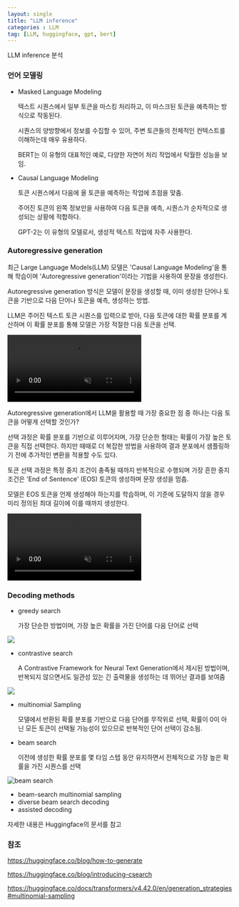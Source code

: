 ```yaml
---
layout: single
title: "LLM inference"
categories : LLM
tag: [LLM, huggingface, gpt, bert]
---
```


LLM inference 분석

### 언어 모델링

- Masked Language Modeling

    텍스트 시퀀스에서 일부 토큰을 마스킹 처리하고, 이 마스크된 토큰을 예측하는 방식으로 작동된다.
    
    시퀀스의 양방향에서 정보를 수집할 수 있어, 주변 토큰들의 전체적인 컨텍스트를 이해하는데 매우 유용하다.
    
    BERT는 이 유형의 대표적인 예로, 다양한 자연어 처리 작업에서 탁월한 성능을 보임.

- Causal Language Modeling

    토큰 시퀀스에서 다음에 올 토큰을 예측하는 작업에 초점을 맞춤.
    
    주어진 토큰의 왼쪽 정보만을 사용하여 다음 토큰을 예측, 시퀀스가 순차적으로 생성되는 상황에 적합하다.
    
    GPT-2는 이 유형의 모델로서, 생성적 텍스트 작업에 자주 사용한다.

### Autoregressive generation

최근 Large Language Models(LLM) 모델은 'Causal Language Modeling'을 통해 학습이며 'Autoregressive generation'이라는 기법을 사용하여 문장을 생성한다.

Autoregressive generation 방식은 모델이 문장을 생성할 때, 이미 생성한 단어나 토큰을 기반으로 다음 단어나 토큰을 예측, 생성하는 방법.

LLM은 주어진 텍스트 토큰 시퀀스를 입력으로 받아, 다음 토큰에 대한 확률 분포를 계산하며 이 확률 분포를 통해 모델은 가장 적절한 다음 토큰을 선택.

<video style="max-width: 90%; margin: auto;" autoplay="" loop="" muted="" playsinline="" src="https://huggingface.co/datasets/huggingface/documentation-images/resolve/main/blog/assisted-generation/gif_1_1080p.mov"></video>

Autoregressive generation에서 LLM을 활용할 때 가장 중요한 점 중 하나는 다음 토큰을 어떻게 선택할 것인가?

선택 과정은 확률 분포를 기반으로 이루어지며, 가장 단순한 형태는 확률이 가장 높은 토큰을 직접 선택한다. 하지만 때때로 더 복잡한 방법을 사용하여 결과 분포에서 샘플링하기 전에 추가적인 변환을 적용할 수도 있다.

토큰 선택 과정은 특정 중지 조건이 충족될 때까지 반복적으로 수행되며 가장 흔한 중지 조건은 'End of Sentence' (EOS) 토큰의 생성하며 문장 생성을 멈춥.

모델은 EOS 토큰을 언제 생성해야 하는지를 학습하며, 이 기준에 도달하지 않을 경우 미리 정의된 최대 길이에 이를 때까지 생성한다.

<video style="max-width: 90%; margin: auto;" autoplay="" loop="" muted="" playsinline="" src="https://huggingface.co/datasets/huggingface/documentation-images/resolve/main/blog/assisted-generation/gif_2_1080p.mov"></video>

### Decoding methods

- greedy search

    가장 단순한 방법이며, 가장 높은 확률을 가진 단어를 다음 단어로 선택
<img src="https://blog.kakaocdn.net/dn/Cn1NM/btstQVXStBw/kRjqFIlL3LShyoy9LSFSak/img.png">

- contrastive search

    A Contrastive Framework for Neural Text Generation에서 제시된 방법이며, 반복되지 않으면서도 일관성 있는 긴 출력물을 생성하는 데 뛰어난 결과를 보여줌
<img src="https://huggingface.co/blog/assets/115_introducing_contrastive_search/formulation.png">

- multinomial Sampling

    모델에서 반환된 확률 분포를 기반으로 다음 단어를 무작위로 선택, 확률이 0이 아닌 모든 토큰이 선택될 가능성이 있으므로 반복적인 단어 선택이 감소됨.

- beam search

    이전에 생성한 확률 분포를 몇 타임 스텝 동안 유지하면서 전체적으로 가장 높은 확률을 가진 시퀀스를 선택  
<img src="https://huggingface.co/blog/assets/02_how-to-generate/beam_search.png" alt="beam search" style="margin: auto; display: block;">

- beam-search multinomial sampling
- diverse beam search decoding
- assisted decoding

자세한 내용은 Huggingface의 문서를 참고

### 참조

https://huggingface.co/blog/how-to-generate

https://huggingface.co/blog/introducing-csearch

https://huggingface.co/docs/transformers/v4.42.0/en/generation_strategies#multinomial-sampling